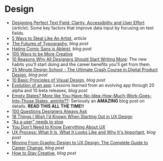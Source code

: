 # Design    

* [Designing Perfect Text Field: Clarity, Accessibility and User Effort](https://uxplanet.org/designing-perfect-text-field-clarity-accessibility-and-user-effort-d03c1e26004b) (_article_): Some key factors that improve data input by focusing on text fields.    
* [5 Ways to Steal Like An Artist](https://medium.com/the-mission/5-ways-to-steal-like-an-artist-a505942bf344#), _article_  
* [The Futures of Typography](https://robinrendle.com/essays/futures-of-typography), _blog post_  
* [Hating Comic Sans is Ableist](https://theestablishment.co/hating-comic-sans-is-ableist-bc4a4de87093), _blog post_  
* [100 Ways to be More Creative](https://medium.com/the-mission/100-ways-to-be-more-creative-bbaa99643fe5)  
* [10 Reasons Why All Designers Should Start Writing More](https://blog.prototypr.io/10-reasons-why-all-designers-should-start-writing-more-f34646a6e06b): The new habits you'll start doing and the career benefits you'll get from them.  
* [25 Minute Design School - The Ultimate Crash Course in Digital Product Design](https://medium.muz.li/23-minute-design-school-6c938dd97f2b), _blog post_  
* [10 Basic Principles of Visual Design](https://blog.prototypr.io/10-basic-principles-of-visual-design-55b86b9f7241), _blog post_ 
* [Evolution of an app](https://m.timingapp.com/evolution-of-a-mac-app-through-20-alphas-and-10-betas-4380f69d8ee1): Lessons learned from an evolving app through 20 alpha and 10 beta releases, _blog post_
* [Empty States? More like You-Have-No-Idea-How-Much-Work-Goes-Into-Those States, amirite??](https://ux.shopify.com/empty-states-more-like-you-have-no-idea-how-much-work-goes-into-those-states-amirite-e0102f58b64e): Seriously an **AMAZING** blog post on details. **READ THIS ALL THE TIME!!**  
* [100 Questions Designers Always Ask](https://medium.com/ux-power-tools/100-questions-designers-always-ask-8b9f441bcd35)  
* [18 Things I Wish I'd Known When Starting Out in UX Design](https://medium.springboard.com/17-things-you-need-to-know-starting-out-in-ux-design-216505f2f1d3)  
* [“As a user” needs to stop](https://blog.prototypr.io/stop-it-with-as-a-user-5feb9b38d920)
* [You Don't Need to Know Everything About UX](https://uxdesign.cc/you-dont-need-to-know-everything-about-ux-9b7abd686ef0)  
* [UX Process: What It Is, What It Looks Like and Why It's Important](https://medium.com/thinking-design/ux-process-what-it-is-what-it-looks-like-and-why-its-important-290640e69531), _blog post_  
* [Moving From Graphic Design to UX Design: The Complete Guide to Career Change](https://medium.com/thinking-design/moving-from-graphic-design-to-ux-design-the-complete-guide-to-career-change-ce645b68f858), _blog post_    
* [How to Stay Creative](https://blog.prototypr.io/how-to-stay-creative-1a70ea0f9ca5), _blog post_  
